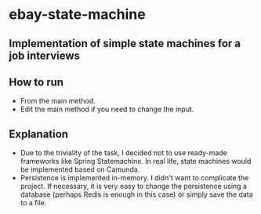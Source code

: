 # ebay-state-machine

## Implementation of simple state machines for a job interviews

## How to run
* From the main method.
* Edit the main method if you need to change the input.

## Explanation
* Due to the triviality of the task, I decided not to use ready-made frameworks like Spring Statemachine. In real life, state machines would be implemented based on Camunda.
* Persistence  is implemented in-memory. I didn't want to complicate the project. If necessary, it is very easy to change the persistence using a database (perhaps Redis is enough in this case) or simply save the data to a file.

